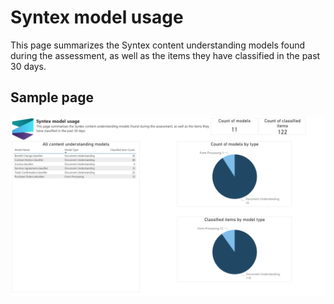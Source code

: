 # Syntex model usage

This page summarizes the Syntex content understanding models found during the assessment, as well as the items they have classified in the past 30 days.

## Sample page

![model usage](../images/syntexmodelusage.png)

